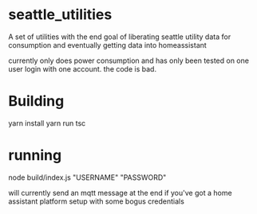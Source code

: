 # seattle_utilities


A set of utilities with the end goal of liberating seattle utility data for consumption and eventually getting data into homeassistant

currently only does power consumption and has only been tested on one user login with one account. the code is bad.

# Building

yarn install
yarn run tsc

# running

node build/index.js "USERNAME" "PASSWORD"

will currently send an mqtt message at the end if you've got a home assistant platform setup with some bogus credentials
